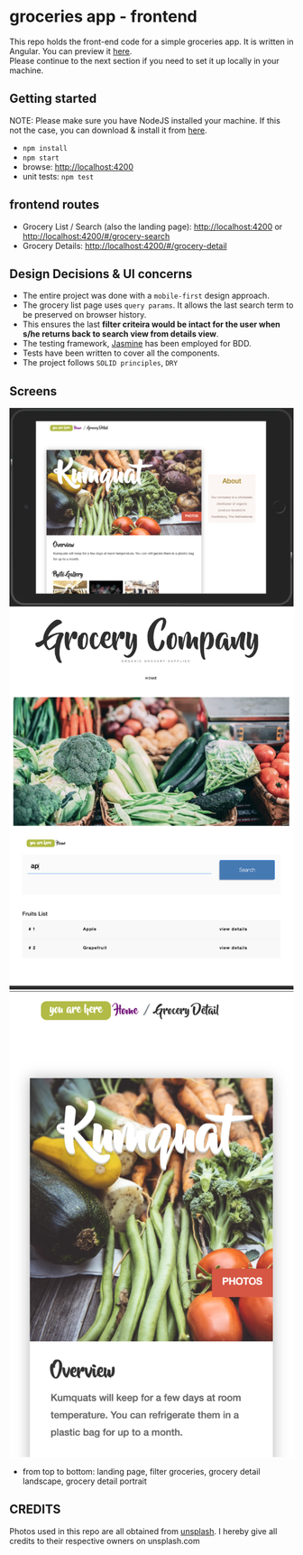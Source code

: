 # groceries app - frontend
This repo holds the front-end code for a simple groceries app. It is written in Angular. 
You can preview it [here](https://hamzeen.github.io/groceries-app).  
Please continue to the next section if you need to set it up locally in your machine.


## Getting started

NOTE: Please make sure you have NodeJS installed your machine. If this not the case, 
you can download & install it from [here](https://nodejs.org/en/download).

* ```npm install```
* ```npm start```
* browse: <http://localhost:4200>
* unit tests: ```npm test```


## frontend routes
* Grocery List / Search (also the landing page): <http://localhost:4200> or <http://localhost:4200/#/grocery-search>
* Grocery Details: <http://localhost:4200/#/grocery-detail>


## Design Decisions & UI concerns
* The entire project was done with a `mobile-first` design approach.
* The grocery list page uses `query params`. It allows the last search term to be preserved on browser history. 
* This ensures the last **filter criteira would be intact for the user when s/he returns back to search view from details view**.
* The testing framework, [Jasmine](https://jasmine.github.io) has been employed for BDD. 
* Tests have been written to cover all the components.
* The project follows `SOLID principles`, `DRY`


## Screens

![grocery detail landscape](https://raw.githubusercontent.com/hamzeen/groceries-app/main/screens/003_detail_landscape.jpg)
![filter groceries](https://raw.githubusercontent.com/hamzeen/groceries-app/main/screens/002_search.jpg)
![grocery detail portrait](https://raw.githubusercontent.com/hamzeen/groceries-app/main/screens/004_detail_portrait.jpg)

[//]: <> (https://raw.githubusercontent.com/hamzeen/groceries-app/main/screens/001_landing.jpg)

* from top to bottom: landing page, filter groceries, grocery detail landscape, grocery detail portrait


## CREDITS ##
Photos used in this repo are all obtained from [unsplash](http://unsplash.com). I hereby give all credits to their respective owners on unsplash.com


